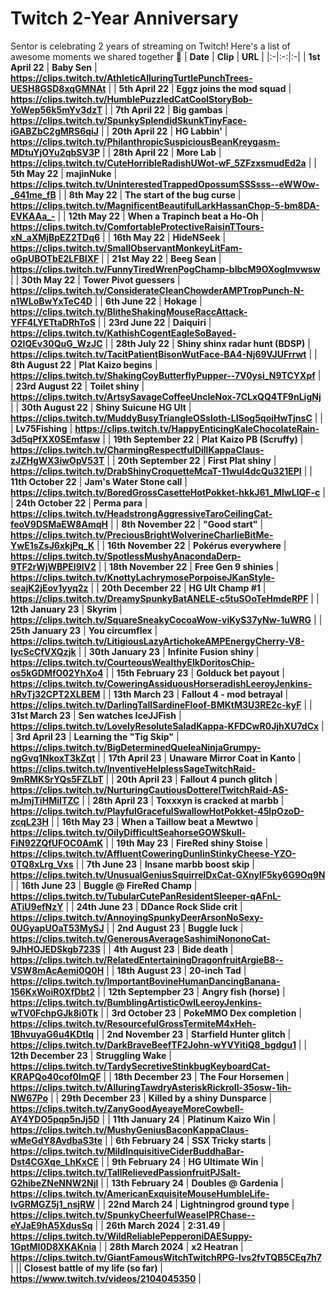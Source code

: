 # Twitch 2-Year Anniversary
Sentor is celebrating 2 years of streaming on Twitch! Here's a list of awesome moments we shared together 🙂
| **Date** | **Clip** | **URL** |
|:-|:-:|:-|
| **1st April 22** | **Baby Sen** | **https://clips.twitch.tv/AthleticAlluringTurtlePunchTrees-UESH8GSD8xqGMNAt** |
| **5th April 22** | **Eggz joins the mod squad** | **https://clips.twitch.tv/HumblePuzzledCatCoolStoryBob-YoWep56k5mYv3dzT** |
| **7th April 22** | **Big gambas** | **https://clips.twitch.tv/SpunkySplendidSkunkTinyFace-iGABZbC2gMRS6qiJ** |
| **20th April 22** | **HG Labbin'** | **https://clips.twitch.tv/PhilanthropicSuspiciousBeanKreygasm-MDtuYjOYu2qbSV3P** |
| **28th April 22** | **More Lab** | **https://clips.twitch.tv/CuteHorribleRadishUWot-wF_5ZFzxsmudEd2a** |
| **5th May 22** | **majinNuke** | **https://clips.twitch.tv/UninterestedTrappedOpossumSSSsss--eWW0w-_641me_fB** |
| **8th May 22** | **The start of the bug curse** | **https://clips.twitch.tv/MagnificentBeautifulLarkHassanChop-5-bm8DA-EVKAAa_-** |
| **12th May 22** | **When a Trapinch beat a Ho-Oh** | **https://clips.twitch.tv/ComfortableProtectiveRaisinTTours-xN_aXMjBpEZ2TDq6** |
| **16th May 22** | **HideNSeek** | **https://clips.twitch.tv/SmallObservantMonkeyLitFam-oGpUBOTbE2LFBIXF** |
| **21st May 22** | **Beeg Sean** | **https://clips.twitch.tv/FunnyTiredWrenPogChamp-blbcM9OXogImvwsw** |
| **30th May 22** | **Tower Pivot guessers** | **https://clips.twitch.tv/ConsiderateCleanChowderAMPTropPunch-N-n1WLoBwYxTeC4D** |
| **6th June 22** | **Hokage** | **https://clips.twitch.tv/BlitheShakingMouseRaccAttack-YFF4LYETtaDRhToS** |
| **23rd June 22** | **Daiquiri** | **https://clips.twitch.tv/KathishCogentEagleSoBayed-O2lQEv30QuG_WzJC** |
| **28th July 22** | **Shiny shinx radar hunt (BDSP)** | **https://clips.twitch.tv/TacitPatientBisonWutFace-BA4-Nj69VJUFrrwt** |
| **8th August 22** | **Plat Kaizo begins** | **https://clips.twitch.tv/ShakingCoyButterflyPupper--7V0ysi_N9TCYXpf** |
| **23rd August 22** | **Toilet shiny** | **https://clips.twitch.tv/ArtsySavageCoffeeUncleNox-7CLxQQ4TF9nLigNj** |
| **30th August 22** | **Shiny Suicune HG Ult** | **https://clips.twitch.tv/MuddyBusyTriangleOSsloth-LISog5qoiHwTjnsC** |
| | **Lv75Fishing** | **https://clips.twitch.tv/HappyEnticingKaleChocolateRain-3d5qPfXX0SEmfasw** |
| **19th September 22** | **Plat Kaizo PB (Scruffy)** | **https://clips.twitch.tv/CharmingRespectfulDillKappaClaus-zJZHgWX3iwOpV53T** |
| **20th September 22** | **First Plat shiny** | **https://clips.twitch.tv/DrabShinyCroquetteMcaT-11wul4dcQu321EPI** |
| **11th October 22** | **Jam's Water Stone call** | **https://clips.twitch.tv/BoredGrossCasetteHotPokket-hkkJ61_MlwLlQF-c** |
| **24th October 22** | **Perma para** | **https://clips.twitch.tv/HeadstrongAggressiveTaroCeilingCat-feoV9DSMaEW8AmqH** |
| **8th November 22** | **"Good start"** | **https://clips.twitch.tv/PreciousBrightWolverineCharlieBitMe-YwE1sZsJ6xkjPq_K** |
| **16th November 22** | **Pokérus everywhere** | **https://clips.twitch.tv/SpotlessMushyAnacondaDerp-9TF2rWjWBPEl9lV2** |
| **18th November 22** | **Free Gen 9 shinies** | **https://clips.twitch.tv/KnottyLachrymosePorpoiseJKanStyle-seajK2jEov1yyq2z** |
| **20th December 22** | **HG Ult Champ #1** | **https://clips.twitch.tv/DreamySpunkyBatANELE-c5tuSOoTeHmdeRPF** |
| **12th January 23** | **Skyrim** | **https://clips.twitch.tv/SquareSneakyCocoaWow-viKyS37yNw-1uWRG** |
| **25th January 23** | **You circumflex** | **https://clips.twitch.tv/LitigiousLazyArtichokeAMPEnergyCherry-V8-IycScCfVXQzjk** |
| **30th January 23** | **Infinite Fusion shiny** | **https://clips.twitch.tv/CourteousWealthyElkDoritosChip-os5kGDMfO02YhXo4** |
| **15th February 23** | **Golduck bet payout** | **https://clips.twitch.tv/CoweringAssiduousHorseradishLeeroyJenkins-hRvTj32CPT2XLBEM** |
| **13th March 23** | **Fallout 4 - mod betrayal** | **https://clips.twitch.tv/DarlingTallSardineFloof-BMKtM3U3RE2c-kyF** |
| **31st March 23** | **Sen watches IceJJFish** | **https://clips.twitch.tv/LovelyResoluteSaladKappa-KFDCwR0JjhXU7dCx** |
| **3rd April 23** | **Learning the "Tig Skip"** | **https://clips.twitch.tv/BigDeterminedQueleaNinjaGrumpy-ngGvq1NkoxT3kZqt** |
| **17th April 23** | **Unaware Mirror Coat in Kanto** | **https://clips.twitch.tv/InventiveHelplessSageTwitchRaid-9mRMKSrYQs5FZLbT** |
| **20th April 23** | **Fallout 4 punch glitch** | **https://clips.twitch.tv/NurturingCautiousDotterelTwitchRaid-AS-mJmjTiHMiITZC** |
| **28th April 23** | **Toxxxyn is cracked at marbb** | **https://clips.twitch.tv/PlayfulGracefulSwallowHotPokket-45IpOzoD-zcqL23H** |
| **16th May 23** | **When a Taillow beat a Mewtwo** | **https://clips.twitch.tv/OilyDifficultSeahorseGOWSkull-FiN92ZQfUFOC0AmK** |
| **19th May 23** | **FireRed shiny Stoise** | **https://clips.twitch.tv/AffluentCoweringDunlinStinkyCheese-YZO-0TQ8xLrg_Vxs** |
| **7th June 23** | **Insane marbb boost skip** | **https://clips.twitch.tv/UnusualGeniusSquirrelDxCat-GXnylF5ky6G9Oq9N** |
| **16th June 23** | **Buggle @ FireRed Champ** | **https://clips.twitch.tv/TubularCutePanResidentSleeper-qAFnL-ATiU9efNzY** |
| **24th June 23** | **DDance Rock Slide crit** | **https://clips.twitch.tv/AnnoyingSpunkyDeerArsonNoSexy-0UGyapUOaT53MySJ** |
| **2nd August 23** | **Buggle luck** | **https://clips.twitch.tv/GenerousAverageSashimiNononoCat-9JhHOJEDSkgb723S** |
| **4th August 23** | **Bide death** | **https://clips.twitch.tv/RelatedEntertainingDragonfruitArgieB8--VSW8mAcAemi0Q0H** |
| **18th August 23** | **20-inch Tad** | **https://clips.twitch.tv/ImportantBovineHumanDancingBanana-156KxWoiR0XfDbt2** |
| **12th Septempber 23** | **Angry fish (horse)** | **https://clips.twitch.tv/BumblingArtisticOwlLeeroyJenkins-wTV0FchpGJk8i0Tk** |
| **3rd October 23** | **PokeMMO Dex completion** | **https://clips.twitch.tv/ResourcefulGrossTermiteM4xHeh-1BhvuyaG6u4KDtIq** |
| **2nd November 23** | **Starfield Hunter glitch** | **https://clips.twitch.tv/DarkBraveBeefTF2John-wYVYitiQ8_bgdgu1** |
| **12th December 23** | **Struggling Wake** | **https://clips.twitch.tv/TardySecretiveStinkbugKeyboardCat-KRAPQo40cof0lmQF** |
| **18th December 23** | **The Four Horsemen** | **https://clips.twitch.tv/AlluringTawdryAsteriskRickroll-35osw-1ih-NW67Po** |
| **29th December 23** | **Killed by a shiny Dunsparce** | **https://clips.twitch.tv/ZanyGoodAyeayeMoreCowbell-AY4YDO5pqp5nJj5D** |
| **11th January 24** | **Platinum Kaizo Win** | **https://clips.twitch.tv/MushyGeniusBaconKappaClaus-wMeGdY8AvdbaS3te** |
| **6th February 24** | **SSX Tricky starts** | **https://clips.twitch.tv/MildInquisitiveCiderBuddhaBar-Dst4CGXqe_LhKxCE** |
| **9th February 24** | **HG Ultimate Win** | **https://clips.twitch.tv/TallRelievedPassionfruitPJSalt-G2hibeZNeNNW2Njl** |
| **13th February 24** | **Doubles @ Gardenia** | **https://clips.twitch.tv/AmericanExquisiteMouseHumbleLife-lvGRMGZ5j1_nsjRW** |
| **22nd March 24** | **Lightningrod ground type** | **https://clips.twitch.tv/SpunkyCheerfulWeaselPRChase--eYJaE9hA5XdusSq** |
| **26th March 2024** | **2:31.49** | **https://clips.twitch.tv/WildReliablePepperoniDAESuppy-1GptMI0D8XKAKnia** |
| **28th March 2024** | **x2 Heatran** | **https://clips.twitch.tv/GiantFamousWitchTwitchRPG-lvs2fvTQB5CEq7h7** |
|| **Closest battle of my life (so far)** | **https://www.twitch.tv/videos/2104045350** |
